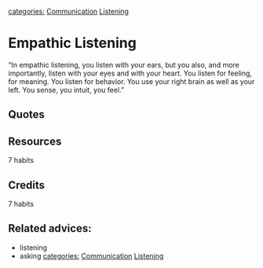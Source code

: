 [categories:](../categories/index.md) [Communication](../categories/Communication.md) [Listening](../categories/Listening.md)
# Empathic Listening

“In empathic listening, you listen with your ears, but you also, and more importantly, listen with your eyes and with your heart.  You listen for feeling, for meaning.  You listen for behavior.  You use your right brain as well as your left.  You sense, you intuit, you feel.”

## Quotes

## Resources

7 habits

## Credits

7 habits

## Related advices:

- listening
- asking
[categories:](../categories/index.md) [Communication](../categories/Communication.md) [Listening](../categories/Listening.md)
